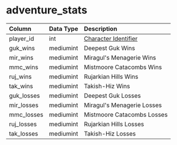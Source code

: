 # adventure_stats

| Column | Data Type | Description |
| :--- | :--- | :--- |
| player_id | int | [Character Identifier](../../schema/characters/character_data.md) |
| guk_wins | mediumint | Deepest Guk Wins |
| mir_wins | mediumint | Miragul's Menagerie Wins |
| mmc_wins | mediumint | Mistmoore Catacombs Wins |
| ruj_wins | mediumint | Rujarkian Hills Wins |
| tak_wins | mediumint | Takish-Hiz Wins |
| guk_losses | mediumint | Deepest Guk Losses |
| mir_losses | mediumint | Miragul's Menagerie Losses |
| mmc_losses | mediumint | Mistmoore Catacombs Losses |
| ruj_losses | mediumint | Rujarkian Hills Losses |
| tak_losses | mediumint | Takish-Hiz Losses |


